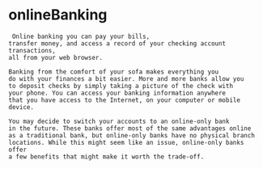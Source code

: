 # onlineBanking

     Online banking you can pay your bills,
    transfer money, and access a record of your checking account transactions,
    all from your web browser.

    Banking from the comfort of your sofa makes everything you
    do with your finances a bit easier. More and more banks allow you
    to deposit checks by simply taking a picture of the check with
    your phone. You can access your banking information anywhere
    that you have access to the Internet, on your computer or mobile device.

    You may decide to switch your accounts to an online-only bank
    in the future. These banks offer most of the same advantages online
    as a traditional bank, but online-only banks have no physical branch
    locations. While this might seem like an issue, online-only banks offer
    a few benefits that might make it worth the trade-off.
